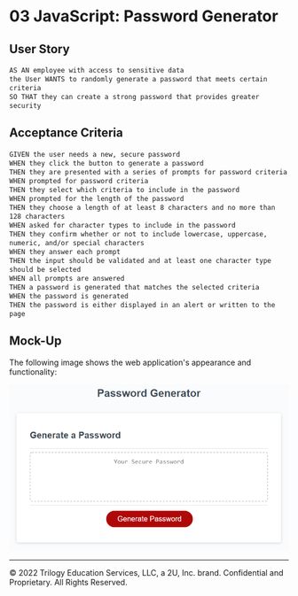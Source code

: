 # 03 JavaScript: Password Generator

## User Story

```
AS AN employee with access to sensitive data
the User WANTS to randomly generate a password that meets certain criteria
SO THAT they can create a strong password that provides greater security
```

## Acceptance Criteria

```
GIVEN the user needs a new, secure password
WHEN they click the button to generate a password
THEN they are presented with a series of prompts for password criteria
WHEN prompted for password criteria
THEN they select which criteria to include in the password
WHEN prompted for the length of the password
THEN they choose a length of at least 8 characters and no more than 128 characters
WHEN asked for character types to include in the password
THEN they confirm whether or not to include lowercase, uppercase, numeric, and/or special characters
WHEN they answer each prompt
THEN the input should be validated and at least one character type should be selected
WHEN all prompts are answered
THEN a password is generated that matches the selected criteria
WHEN the password is generated
THEN the password is either displayed in an alert or written to the page
```

## Mock-Up

The following image shows the web application's appearance and functionality:

![The Password Generator application displays a red button to "Generate Password".](./Assets/03-javascript-homework-demo.png)

---

© 2022 Trilogy Education Services, LLC, a 2U, Inc. brand. Confidential and Proprietary. All Rights Reserved.
